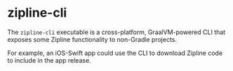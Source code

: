 zipline-cli
===========

The `zipline-cli` executable is a cross-platform, GraalVM-powered CLI that exposes some Zipline functionality to non-Gradle projects.

For example, an iOS-Swift app could use the CLI to download Zipline code to include in the app release.
